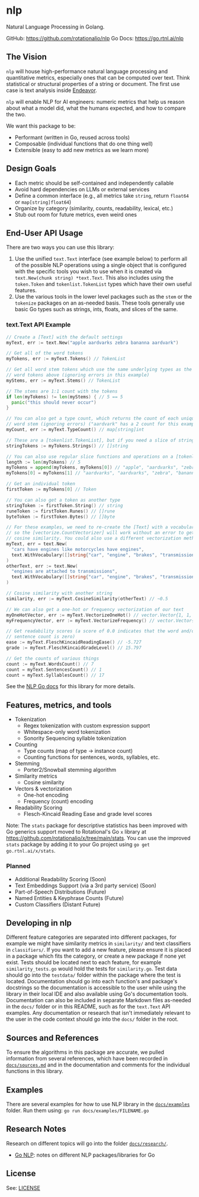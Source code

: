 # nlp

Natural Language Processing in Golang.

GitHub: <https://github.com/rotationalio/nlp>
Go Docs: <https://go.rtnl.ai/nlp>

## The Vision

`nlp` will house high-performance natural language processing and quantitative metrics, especially ones that can be computed over text.
Think statistical or structural properties of a string or document.
The first use case is text analysis inside [Endeavor](https://github.com/rotationalio/endeavor).

`nlp` will enable NLP for AI engineers: numeric metrics that help us reason about what a model did, what the humans expected, and how to compare the two.

We want this package to be:

* Performant (written in Go, reused across tools)
* Composable (individual functions that do one thing well)
* Extensible (easy to add new metrics as we learn more)

## Design Goals

* Each metric should be self-contained and independently callable
* Avoid hard dependencies on LLMs or external services
* Define a common interface (e.g., all metrics take `string`, return `float64` or `map[string]float64`)
* Organize by category (similarity, counts, readability, lexical, etc.)
* Stub out room for future metrics, even weird ones

## End-User API Usage

There are two ways you can use this library:

1) Use the unified `text.Text` interface (see example below) to perform all of the possible NLP operations using a single object that is configured with the specific tools you wish to use when it is created via `text.New(chunk string) *text.Text`.
This also includes using the `token.Token` and `tokenlist.TokenList` types which have their own useful features.
2) Use the various tools in the lower level packages such as the `stem` or the `tokenize` packages on an as-needed basis.
These tools generally use basic Go types such as strings, ints, floats, and slices of the same.

### text.Text API Example

```Go
// Create a [Text] with the default settings
myText, err := text.New("apple aardvarks zebra bananna aardvark")

// Get all of the word tokens
myTokens, err := myText.Tokens() // TokenList

// Get all word stem tokens which use the same underlying types as the full
// word tokens above (ignoring errors in this example)
myStems, err := myText.Stems() // TokenList

// The stems are 1:1 count with the tokens
if len(myTokens) != len(myStems) { // 5 == 5
  panic("this should never occur")
}

// You can also get a type count, which returns the count of each unique
// word stem (ignoring errors) ("aardvark" has a 2 count for this example)
myCount, err := myText.TypeCount() // map[string]int

// These are a [tokenlist.TokenList], but if you need a slice of strings...
stringTokens := myTokens.Strings() // []string

// You can also use regular slice functions and operations on a [tokenlist.TokenList]
length := len(myTokens) // 5
myTokens = append(myTokens, myTokens[0]) // "apple", "aardvarks", "zebra", "bananna", "aardvark", "apple"
myTokens[0] = myTokens[1] // "aardvarks", "aardvarks", "zebra", "bananna", "aardvark", "apple"

// Get an individual token
firstToken := myTokens[0] // Token

// You can also get a token as another type
stringToken := firstToken.String() // string
runeToken := firstToken.Runes() // []rune
byteToken := firstToken.Bytes() // []byte

// For these examples, we need to re-create the [Text] with a vocabulary,
// so the [vectorize.CountVectorizer] will work without an error to get
// cosine similarity. You could also use a different vectorization method.
myText, err = text.New(
  "cars have engines like motorcycles have engines",
  text.WithVocabulary([]string{"car", "engine", "brakes", "transmission"}),
)
otherText, err := text.New(
  "engines are attached to transmissions",
  text.WithVocabulary([]string{"car", "engine", "brakes", "transmission"}),
)

// Cosine similarity with another string
similarity, err := myText.CosineSimilarity(otherText) // ~0.5

// We can also get a one-hot or frequency vectorization of our text
myOneHotVector, err := myText.VectorizeOneHot() // vector.Vector{1, 1, 0, 0}
myFrequencyVector, err := myText.VectorizeFrequency() // vector.Vector{1, 2, 0, 0}

// Get readability scores (a score of 0.0 indicates that the word and/or
// sentence count is zero)
ease := myText.FleschKincaidReadingEase() // -5.727
grade := myText.FleschKincaidGradeLevel() // 15.797

// Get the counts of various things
count := myText.WordsCount() // 7
count = myText.SentencesCount() // 1
count = myText.SyllablesCount() // 17
```

See the [NLP Go docs](https://go.rtnl.ai/nlp) for this library for more details.

## Features, metrics, and tools

* Tokenization
  * Regex tokenization with custom expression support
  * Whitespace-only word tokenization
  * Sonority Sequencing syllable tokenization
* Counting
  * Type counts (map of type -> instance count)
  * Counting functions for sentences, words, syllables, etc.
* Stemming
  * Porter2/Snowball stemming algorithm
* Similarity metrics
  * Cosine similarity
* Vectors & vectorization
  * One-hot encoding
  * Frequency (count) encoding
* Readability Scoring
  * Flesch-Kincaid Reading Ease and grade level scores

Note: The `stats` package for descriptive statistics has been improved with Go generics support moved to Rotational's Go `x` library at <https://github.com/rotationalio/x/tree/main/stats>.
You can use the improved `stats` package by adding it to your Go project using `go get go.rtnl.ai/x/stats`.

### Planned

* Additional Readability Scoring (Soon)
* Text Embeddings Support (via a 3rd party service) (Soon)
* Part-of-Speech Distributions (Future)
* Named Entities & Keyphrase Counts (Future)
* Custom Classifiers (Distant Future)

## Developing in nlp

Different feature categories are separated into different packages, for example we might have similarity metrics in `similarity/` and text classifiers in `classifiers/`.
If you want to add a new feature, please ensure it is placed in a package which fits the category, or create a new package if none yet exist.
Tests should be located next to each feature, for example `similarity_tests.go` would hold the tests for `similarity.go`.
Test data should go into the `testdata/` folder within the package where the test is located.
Documentation should go into each function's and package's docstrings so the documentation is accessible to the user while using the library in their local IDE and also available using Go's documentation tools.
Documentation can also be included in separate Markdown files as-needed in the `docs/` folder or in this README, such as for the `text.Text` API examples.
Any documentation or research that isn't immediately relevant to the user in the code context should go into the `docs/` folder in the root.

## Sources and References

To ensure the algorithms in this package are accurate, we pulled information from several references, which have been recorded in [`docs/sources.md`](./docs/sources.md) and in the documentation and comments for the individual functions in this library.

## Examples

There are several examples for how to use NLP library in the [`docs/examples`](./docs/examples/) folder. Run them using: `go run docs/examples/FILENAME.go`

## Research Notes

Research on different topics will go into the folder [`docs/research/`](./docs/research/).

* [Go NLP](./docs/research/go_nlp.md): notes on different NLP packages/libraries for Go

## License

See: [LICENSE](./LICENSE)
